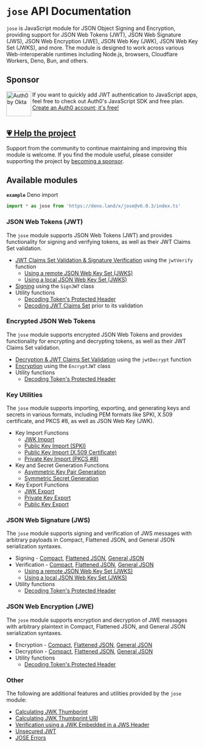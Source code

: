 # `jose` API Documentation

`jose` is JavaScript module for JSON Object Signing and Encryption, providing support for JSON Web Tokens (JWT), JSON Web Signature (JWS), JSON Web Encryption (JWE), JSON Web Key (JWK), JSON Web Key Set (JWKS), and more. The module is designed to work across various Web-interoperable runtimes including Node.js, browsers, Cloudflare Workers, Deno, Bun, and others.

## Sponsor

<picture>
  <source media="(prefers-color-scheme: dark)" srcset="../sponsor/Auth0byOkta_dark.png">
  <source media="(prefers-color-scheme: light)" srcset="../sponsor/Auth0byOkta_light.png">
  <img height="65" align="left" alt="Auth0 by Okta" src="../sponsor/Auth0byOkta_light.png">
</picture>

If you want to quickly add JWT authentication to JavaScript apps, feel free to check out Auth0's JavaScript SDK and free plan. [Create an Auth0 account; it's free!][sponsor-auth0]<br><br>

## [💗 Help the project](https://github.com/sponsors/panva)

Support from the community to continue maintaining and improving this module is welcome. If you find the module useful, please consider supporting the project by [becoming a sponsor](https://github.com/sponsors/panva).

## Available modules

**`example`** Deno import
```js
import * as jose from 'https://deno.land/x/jose@v6.0.3/index.ts'
```

### JSON Web Tokens (JWT)

The `jose` module supports JSON Web Tokens (JWT) and provides functionality for signing and verifying tokens, as well as their JWT Claims Set validation.

- [JWT Claims Set Validation & Signature Verification](https://github.com/panva/jose/blob/v6.0.3/docs/jwt/verify/functions/jwtVerify.md) using the `jwtVerify` function
  - [Using a remote JSON Web Key Set (JWKS)](https://github.com/panva/jose/blob/v6.0.3/docs/jwks/remote/functions/createRemoteJWKSet.md)
  - [Using a local JSON Web Key Set (JWKS)](https://github.com/panva/jose/blob/v6.0.3/docs/jwks/local/functions/createLocalJWKSet.md)
- [Signing](https://github.com/panva/jose/blob/v6.0.3/docs/jwt/sign/classes/SignJWT.md) using the `SignJWT` class
- Utility functions
  - [Decoding Token's Protected Header](https://github.com/panva/jose/blob/v6.0.3/docs/util/decode_protected_header/functions/decodeProtectedHeader.md)
  - [Decoding JWT Claims Set](https://github.com/panva/jose/blob/v6.0.3/docs/util/decode_jwt/functions/decodeJwt.md) prior to its validation

### Encrypted JSON Web Tokens

The `jose` module supports encrypted JSON Web Tokens and provides functionality for encrypting and decrypting tokens, as well as their JWT Claims Set validation.

- [Decryption & JWT Claims Set Validation](https://github.com/panva/jose/blob/v6.0.3/docs/jwt/decrypt/functions/jwtDecrypt.md) using the `jwtDecrypt` function
- [Encryption](https://github.com/panva/jose/blob/v6.0.3/docs/jwt/encrypt/classes/EncryptJWT.md) using the `EncryptJWT` class
- Utility functions
  - [Decoding Token's Protected Header](https://github.com/panva/jose/blob/v6.0.3/docs/util/decode_protected_header/functions/decodeProtectedHeader.md)

### Key Utilities

The `jose` module supports importing, exporting, and generating keys and secrets in various formats, including PEM formats like SPKI, X.509 certificate, and PKCS #8, as well as JSON Web Key (JWK).

- Key Import Functions
  - [JWK Import](https://github.com/panva/jose/blob/v6.0.3/docs/key/import/functions/importJWK.md)
  - [Public Key Import (SPKI)](https://github.com/panva/jose/blob/v6.0.3/docs/key/import/functions/importSPKI.md)
  - [Public Key Import (X.509 Certificate)](https://github.com/panva/jose/blob/v6.0.3/docs/key/import/functions/importX509.md)
  - [Private Key Import (PKCS #8)](https://github.com/panva/jose/blob/v6.0.3/docs/key/import/functions/importPKCS8.md)
- Key and Secret Generation Functions
  - [Asymmetric Key Pair Generation](https://github.com/panva/jose/blob/v6.0.3/docs/key/generate_key_pair/functions/generateKeyPair.md)
  - [Symmetric Secret Generation](https://github.com/panva/jose/blob/v6.0.3/docs/key/generate_secret/functions/generateSecret.md)
- Key Export Functions
  - [JWK Export](https://github.com/panva/jose/blob/v6.0.3/docs/key/export/functions/exportJWK.md)
  - [Private Key Export](https://github.com/panva/jose/blob/v6.0.3/docs/dkey/export/functions/exportPKCS8.md)
  - [Public Key Export](https://github.com/panva/jose/blob/v6.0.3/docs/dkey/export/functions/exportSPKI.md)

### JSON Web Signature (JWS)

The `jose` module supports signing and verification of JWS messages with arbitrary payloads in Compact, Flattened JSON, and General JSON serialization syntaxes.

- Signing - [Compact](https://github.com/panva/jose/blob/v6.0.3/docs/jws/compact/sign/classes/CompactSign.md), [Flattened JSON](https://github.com/panva/jose/blob/v6.0.3/docs/jws/flattened/sign/classes/FlattenedSign.md), [General JSON](https://github.com/panva/jose/blob/v6.0.3/docs/jws/general/sign/classes/GeneralSign.md)
- Verification - [Compact](https://github.com/panva/jose/blob/v6.0.3/docs/jws/compact/verify/functions/compactVerify.md), [Flattened JSON](https://github.com/panva/jose/blob/v6.0.3/docs/jws/flattened/verify/functions/flattenedVerify.md), [General JSON](https://github.com/panva/jose/blob/v6.0.3/docs/jws/general/verify/functions/generalVerify.md)
  - [Using a remote JSON Web Key Set (JWKS)](https://github.com/panva/jose/blob/v6.0.3/docs/jwks/remote/functions/createRemoteJWKSet.md)
  - [Using a local JSON Web Key Set (JWKS)](https://github.com/panva/jose/blob/v6.0.3/docs/jwks/local/functions/createLocalJWKSet.md)
- Utility functions
  - [Decoding Token's Protected Header](https://github.com/panva/jose/blob/v6.0.3/docs/util/decode_protected_header/functions/decodeProtectedHeader.md)

### JSON Web Encryption (JWE)

The `jose` module supports encryption and decryption of JWE messages with arbitrary plaintext in Compact, Flattened JSON, and General JSON serialization syntaxes.

- Encryption - [Compact](https://github.com/panva/jose/blob/v6.0.3/docs/jwe/compact/encrypt/classes/CompactEncrypt.md), [Flattened JSON](https://github.com/panva/jose/blob/v6.0.3/docs/jwe/flattened/encrypt/classes/FlattenedEncrypt.md), [General JSON](https://github.com/panva/jose/blob/v6.0.3/docs/jwe/general/encrypt/classes/GeneralEncrypt.md)
- Decryption - [Compact](https://github.com/panva/jose/blob/v6.0.3/docs/jwe/compact/decrypt/functions/compactDecrypt.md), [Flattened JSON](https://github.com/panva/jose/blob/v6.0.3/docs/jwe/flattened/decrypt/functions/flattenedDecrypt.md), [General JSON](https://github.com/panva/jose/blob/v6.0.3/docs/jwe/general/decrypt/functions/generalDecrypt.md)
- Utility functions
  - [Decoding Token's Protected Header](https://github.com/panva/jose/blob/v6.0.3/docs/util/decode_protected_header/functions/decodeProtectedHeader.md)

### Other

The following are additional features and utilities provided by the `jose` module:

- [Calculating JWK Thumbprint](https://github.com/panva/jose/blob/v6.0.3/docs/jwk/thumbprint/functions/calculateJwkThumbprint.md)
- [Calculating JWK Thumbprint URI](https://github.com/panva/jose/blob/v6.0.3/docs/jwk/thumbprint/functions/calculateJwkThumbprintUri.md)
- [Verification using a JWK Embedded in a JWS Header](https://github.com/panva/jose/blob/v6.0.3/docs/jwk/embedded/functions/EmbeddedJWK.md)
- [Unsecured JWT](https://github.com/panva/jose/blob/v6.0.3/docs/jwt/unsecured/classes/UnsecuredJWT.md)
- [JOSE Errors](https://github.com/panva/jose/blob/v6.0.3/docs/util/errors/README.md)

[sponsor-auth0]: https://a0.to/signup/panva

[^cjs]: CJS style `let jose = require('jose')` is possible in Node.js versions where `process.features.require_module` is `true` or with the `--experimental-require-module` Node.js CLI flag.
